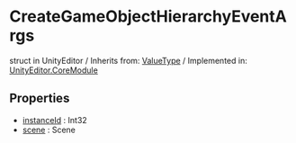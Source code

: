 # CreateGameObjectHierarchyEventArgs
struct in UnityEditor
 / Inherits from: <a href="https://docs.unity3d.com/6000.0/Documentation/ScriptReference/ValueType.html">ValueType</a> / Implemented in: <a href="https://docs.unity3d.com/6000.0/Documentation/ScriptReference/UnityEditor.CoreModule.html">UnityEditor.CoreModule</a>

## Properties
- <a href="https://docs.unity3d.com/6000.0/Documentation/ScriptReference/CreateGameObjectHierarchyEventArgs-instanceId.html">instanceId</a> : Int32
- <a href="https://docs.unity3d.com/6000.0/Documentation/ScriptReference/CreateGameObjectHierarchyEventArgs-scene.html">scene</a> : Scene
